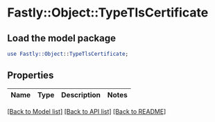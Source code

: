 # Fastly::Object::TypeTlsCertificate

## Load the model package
```perl
use Fastly::Object::TypeTlsCertificate;
```

## Properties
Name | Type | Description | Notes
------------ | ------------- | ------------- | -------------

[[Back to Model list]](../README.md#documentation-for-models) [[Back to API list]](../README.md#documentation-for-api-endpoints) [[Back to README]](../README.md)


